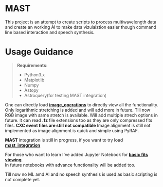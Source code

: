 # MAST
This project is an attempt to create scripts to process multiwavelength data and create an working AI to make data vizulaiztion easier though command line based interaction and speech synthesis.

#  Usage Guidance 
>**Requirements:**
>  * Python3.x 
>  * Matplotlib
>  * Numpy
>  * Astopy
>  * Astroquery(for testing MAST integration)
  
One can directly load [**image_operations**](./image_operations.py) to directly view all the functionality.
Only logarithmic stretching is added and will add more in future.
Till now RGB image with same stretch is available. Will add multiple strech options in future.
It can read **.fz** file extensions too as they are only compressed fits files. 
**CXC event files are still not compatible**
Image alignment is still not implemented as image alignment is quick and simple using PyRAF. 

**MAST** integration is still in progress, if you want to try load [**mast_integration**](/mast_integration.py)   

For those who want to learn I've added Jupyter Notebook for [**basic fits viewing**](./Notebooks/FITS_file_viewing_and_stretching.ipynb).  
In future notebooks with advance functionality will be added too.


Till now no ML amd AI and no speech synthesis is used as basic scripting is not complete yet.
